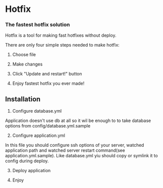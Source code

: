 # Hotfix

### The fastest hotfix solution

Hotfix is a tool for making fast hotfixes without deploy.


There are only four simple steps needed to make hotfix:

1) Choose file

2) Make changes

3) Click "Update and restart!" button

4) Enjoy fastest hotfix you ever made!

Installation
------------

1) Configure database.yml

Application doesn't use db at all so it wil be enough to to take database options from config/database.yml.sample

2) Configure application.yml

In this file you should configure ssh options of your server, watched application path and watched server restart command(see application.yml.sample). Like database.yml yiu should copy or symlink it to config during deploy.

3) Deploy application

4) Enjoy 